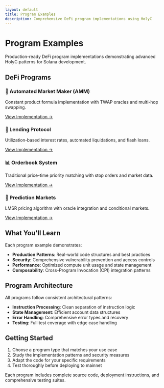 ```yaml
---
layout: default
title: Program Examples
description: Comprehensive DeFi program implementations using HolyC
---
```


# Program Examples

Production-ready DeFi program implementations demonstrating advanced HolyC patterns for Solana development.

## DeFi Programs

<div class="content-grid">
  <div class="feature-card">
    <h3>💱 Automated Market Maker (AMM)</h3>
    <p>Constant product formula implementation with TWAP oracles and multi-hop swapping.</p>
    <a href="{{ '/programs/amm/' | relative_url }}" class="card-link">View Implementation →</a>
  </div>

  <div class="feature-card">
    <h3>🏦 Lending Protocol</h3>
    <p>Utilization-based interest rates, automated liquidations, and flash loans.</p>
    <a href="{{ '/programs/lending/' | relative_url }}" class="card-link">View Implementation →</a>
  </div>

  <div class="feature-card">
    <h3>📊 Orderbook System</h3>
    <p>Traditional price-time priority matching with stop orders and market data.</p>
    <a href="{{ '/programs/orderbook/' | relative_url }}" class="card-link">View Implementation →</a>
  </div>

  <div class="feature-card">
    <h3>🔮 Prediction Markets</h3>
    <p>LMSR pricing algorithm with oracle integration and conditional markets.</p>
    <a href="{{ '/programs/prediction-markets/' | relative_url }}" class="card-link">View Implementation →</a>
  </div>
</div>

## What You'll Learn

Each program example demonstrates:

- **Production Patterns**: Real-world code structures and best practices
- **Security**: Comprehensive vulnerability prevention and access controls
- **Performance**: Optimized compute unit usage and state management
- **Composability**: Cross-Program Invocation (CPI) integration patterns

## Program Architecture

All programs follow consistent architectural patterns:

- **Instruction Processing**: Clean separation of instruction logic
- **State Management**: Efficient account data structures
- **Error Handling**: Comprehensive error types and recovery
- **Testing**: Full test coverage with edge case handling

## Getting Started

1. Choose a program type that matches your use case
2. Study the implementation patterns and security measures
3. Adapt the code for your specific requirements
4. Test thoroughly before deploying to mainnet

Each program includes complete source code, deployment instructions, and comprehensive testing suites.
